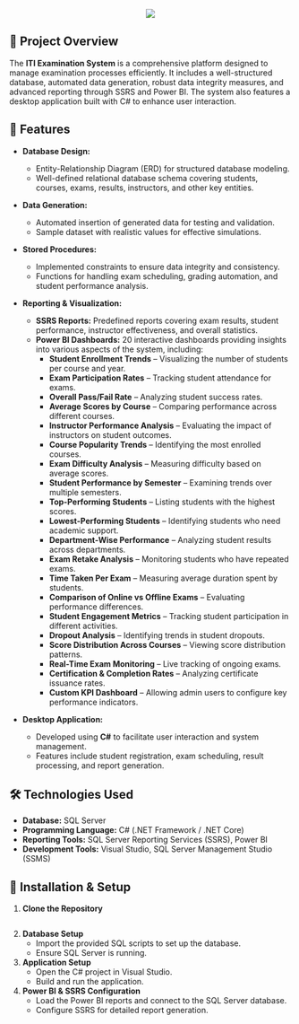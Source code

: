 
<p align="center">
  <img src="https://readme-typing-svg.demolab.com/?lines=ITI%2C+Examination+System+..;Information+Technology+Institute&color=FF0000" />
</p>


## 📌 Project Overview
The **ITI Examination System** is a comprehensive platform designed to manage examination processes efficiently. It includes a well-structured database, automated data generation, robust data integrity measures, and advanced reporting through SSRS and Power BI. The system also features a desktop application built with C# to enhance user interaction.

## 📂 Features
- **Database Design:** 
  - Entity-Relationship Diagram (ERD) for structured database modeling.
  - Well-defined relational database schema covering students, courses, exams, results, instructors, and other key entities.
- **Data Generation:**
  - Automated insertion of generated data for testing and validation.
  - Sample dataset with realistic values for effective simulations.
- **Stored Procedures:**
  - Implemented constraints to ensure data integrity and consistency.
  - Functions for handling exam scheduling, grading automation, and student performance analysis.
- **Reporting & Visualization:**
  - **SSRS Reports:** Predefined reports covering exam results, student performance, instructor effectiveness, and overall statistics.
  - **Power BI Dashboards:** 20 interactive dashboards providing insights into various aspects of the system, including:
    - **Student Enrollment Trends** – Visualizing the number of students per course and year.
    - **Exam Participation Rates** – Tracking student attendance for exams.
    - **Overall Pass/Fail Rate** – Analyzing student success rates.
    - **Average Scores by Course** – Comparing performance across different courses.
    - **Instructor Performance Analysis** – Evaluating the impact of instructors on student outcomes.
    - **Course Popularity Trends** – Identifying the most enrolled courses.
    - **Exam Difficulty Analysis** – Measuring difficulty based on average scores.
    - **Student Performance by Semester** – Examining trends over multiple semesters.
    - **Top-Performing Students** – Listing students with the highest scores.
    - **Lowest-Performing Students** – Identifying students who need academic support.
    - **Department-Wise Performance** – Analyzing student results across departments.
    - **Exam Retake Analysis** – Monitoring students who have repeated exams.
    - **Time Taken Per Exam** – Measuring average duration spent by students.
    - **Comparison of Online vs Offline Exams** – Evaluating performance differences.
    - **Student Engagement Metrics** – Tracking student participation in different activities.
    - **Dropout Analysis** – Identifying trends in student dropouts.
    - **Score Distribution Across Courses** – Viewing score distribution patterns.
    - **Real-Time Exam Monitoring** – Live tracking of ongoing exams.
    - **Certification & Completion Rates** – Analyzing certificate issuance rates.
    - **Custom KPI Dashboard** – Allowing admin users to configure key performance indicators.

- **Desktop Application:**
  - Developed using **C#** to facilitate user interaction and system management.
  - Features include student registration, exam scheduling, result processing, and report generation.

## 🛠️ Technologies Used
- **Database:** SQL Server
- **Programming Language:** C# (.NET Framework / .NET Core)
- **Reporting Tools:** SQL Server Reporting Services (SSRS), Power BI
- **Development Tools:** Visual Studio, SQL Server Management Studio (SSMS)

## 🚀 Installation & Setup
1. **Clone the Repository**
   ```bash
   ```
2. **Database Setup**
   - Import the provided SQL scripts to set up the database.
   - Ensure SQL Server is running.
3. **Application Setup**
   - Open the C# project in Visual Studio.
   - Build and run the application.
4. **Power BI & SSRS Configuration**
   - Load the Power BI reports and connect to the SQL Server database.
   - Configure SSRS for detailed report generation.

